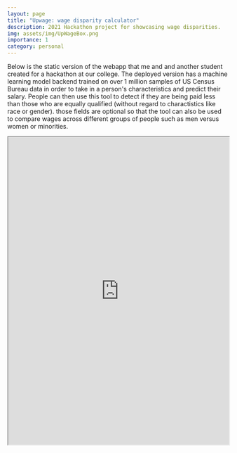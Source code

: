 ```yaml
---
layout: page
title: "Upwage: wage disparity calculator"
description: 2021 Hackathon project for showcasing wage disparities.
img: assets/img/UpWageBox.png
importance: 1
category: personal
---
```


Below is the static version of the webapp that me and and another student created for a hackathon at our college. The deployed version has a machine learning model backend trained on over 1 million samples of US Census Bureau data in order to take in a person's characteristics and predict their salary. People can then use this tool to detect if they are being paid less than those who are equally qualified (without regard to charactistics like race or gender). those fields are optional so that the tool can also be used to compare wages across different groups of people such as men versus women or minorities.

<iframe src="https://jakebarkovitch.tech/assets/main.html" title="upwage site" width="100%" height="700"></iframe>
